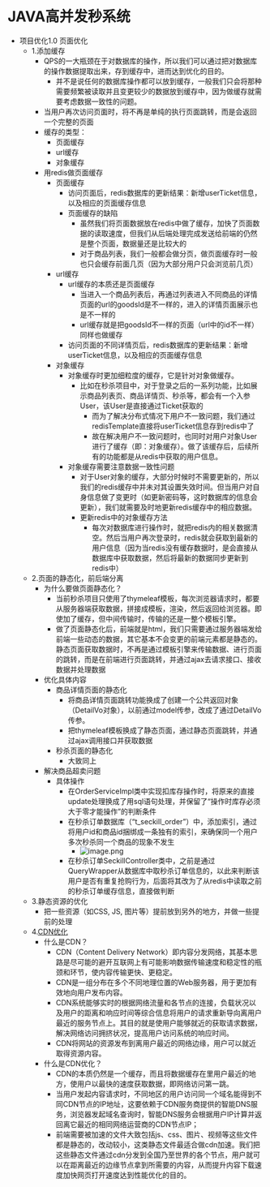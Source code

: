 # JAVA高并发秒系统

- 项目优化1.0 页面优化
	- 1.添加缓存
		- QPS的一大瓶颈在于对数据库的操作，所以我们可以通过把对数据库的操作数据提取出来，存到缓存中，进而达到优化的目的。
			- 并不是说任何的数据库操作都可以放到缓存，一般我们只会将那种需要频繁被读取并且变更较少的数据放到缓存中，因为做缓存就需要考虑数据一致性的问题。
		- 当用户再次访问页面时，将不再是单纯的执行页面跳转，而是会返回一个完整的页面
		- 缓存的类型：
			- 页面缓存
			- url缓存
			- 对象缓存
		- 用redis做页面缓存
			- 页面缓存
				- 访问页面后，redis数据库的更新结果：新增userTicket信息，以及相应的页面缓存信息
				- 页面缓存的缺陷
					- 虽然我们将页面数据放在redis中做了缓存，加快了页面数据的读取速度，但我们从后端处理完成发送给前端的仍然是整个页面，数据量还是比较大的
					- 对于商品列表，我们一般都会做分页，做页面缓存时一般也只会缓存前面几页（因为大部分用户只会浏览前几页）
			- url缓存
				- url缓存的本质还是页面缓存
					- 当进入一个商品列表后，再通过列表进入不同商品的详情页面的url的goodsId是不一样的，进入的详情页面展示也是不一样的
					- url缓存就是把goodsId不一样的页面（url中的id不一样）同样也做缓存
				- 访问页面的不同详情页后，redis数据库的更新结果：新增userTicket信息，以及相应的页面缓存信息
			- 对象缓存
				- 对象缓存时更加细粒度的缓存，它是针对对象做缓存。
					- 比如在秒杀项目中，对于登录之后的一系列功能，比如展示商品列表页、商品详情页、秒杀等，都会有一个入参User，该User是直接通过Ticket获取的
						- 而为了解决分布式情况下用户不一致问题，我们通过redisTemplate直接将userTicket信息存到redis中了
						- 故在解决用户不一致问题时，也同时对用户对象User进行了缓存（即：对象缓存）。做了该缓存后，后续所有的功能都是从redis中获取的用户信息。
				- 对象缓存需要注意数据一致性问题
					- 对于User对象的缓存，大部分时候时不需要更新的，所以我们的redis缓存中并未对其设置失效时间。但当用户对自身信息做了变更时（如更新密码等，这时数据库的信息会更新），我们就需要及时地更新redis缓存中的相应数据。
					- 更新redis中的对象缓存方法
						- 每次对数据库进行操作时，就把redis内的相关数据清空。然后当用户再次登录时，redis就会获取到最新的用户信息（因为当redis没有缓存数据时，是会直接从数据库中获取数据，然后将最新的数据同步更新到redis中）
	- 2.页面的静态化，前后端分离
		- 为什么要做页面静态化？
			- 当前秒杀项目只使用了thymeleaf模板，每次浏览器请求时，都要从服务器端获取数据，拼接成模板，渲染，然后返回给浏览器。即使加了缓存，但中间传输时，传输的还是一整个模板引擎。
			- 做了页面静态化后，前端就是html，我们只需要通过服务器端发给前端一些动态的数据，其它基本不会变更的前端元素都是静态的。静态页面获取数据时，不再是通过模板引擎来传输数据、进行页面的跳转，而是在前端进行页面跳转，并通过ajax去请求接口、接收数据并处理数据
		- 优化具体内容
			- 商品详情页面的静态化
				- 将商品详情页面跳转功能换成了创建一个公共返回对象（DetailVo对象），以前通过model传参，改成了通过DetailVo传参。
				- 把thymeleaf模板换成了静态页面，通过静态页面跳转，并通过ajax调用接口并获取数据
			- 秒杀页面的静态化
				- 大致同上
		- 解决商品超卖问题
			- 具体操作
				- 在OrderServiceImpl类中实现扣库存操作时，将原来的直接update处理换成了用sql语句处理，并保留了“操作时库存必须大于零才能操作”的判断条件
				- 在秒杀订单数据库（“t_seckill_order”）中，添加索引，通过将用户id和商品id捆绑成一条独有的索引，来确保同一个用户多次秒杀同一个商品的现象不发生
					- ![image.png](../assets/image_1683548120926_0.png)
				- 在秒杀订单SeckillController类中，之前是通过QueryWrapper从数据库中取秒杀订单信息的，以此来判断该用户是否有重复抢购行为，后面将其改为了从redis中读取之前的秒杀订单缓存信息，直接做判断
	- 3.静态资源的优化
		- 把一些资源（如CSS, JS, 图片等）提前放到另外的地方，并做一些提前的处理
	- 4.[CDN优化](https://juejin.cn/post/7052282275211247646)
		- 什么是CDN？
			- CDN（Content Delivery Network）即内容分发网络，其基本思路是尽可能的避开互联网上有可能影响数据传输速度和稳定性的瓶颈和环节，使内容传输更快、更稳定。
			- CDN是一组分布在多个不同地理位置的Web服务器，用于更加有效地向用户发布内容。
			- CDN系统能够实时的根据网络流量和各节点的连接，负载状况以及用户的距离和响应时间等综合信息将用户的请求重新导向离用户最近的服务节点上。其目的就是使用户能够就近的获取请求数据，解决网络访问拥挤状况，提高用户访问系统的响应时间。
			- CDN将网站的资源发布到离用户最近的网络边缘，用户可以就近取得资源内容。
		- 什么是CDN优化？
			- CDN的本质仍然是一个缓存，而且将数据缓存在里用户最近的地方，使用户以最快的速度获取数据，即网络访问第一跳。
			- 当用户发起内容请求时，不同地区的用户访问同一个域名能得到不同CDN节点的IP地址，这要依赖于CDN服务商提供的智能DNS服务，浏览器发起域名查询时，智能DNS服务会根据用户IP计算并返回离它最近的相同网络运营商的CDN节点IP；
			- 前端需要被加速的文件大致包括js、css、图片、视频等这些文件都是静态的，改动较小，这类静态文件最适合做cdn加速。我们把这些静态文件通过cdn分发到全国乃至世界的各个节点，用户就可以在距离最近的边缘节点拿到所需要的内容，从而提升内容下载速度加快网页打开速度达到性能优化的目的。
